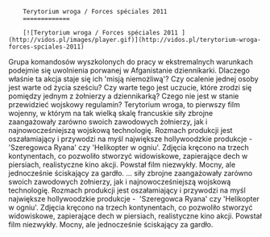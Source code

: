 
        Terytorium wroga / Forces spéciales 2011 
        =============
        
        [![Terytorium wroga / Forces spéciales 2011 ](http://vidos.pl/images/player.gif)](http://vidos.pl/terytorium-wroga-forces-spciales-2011)
        
        
 Grupa komandosów wyszkolonych do pracy w ekstremalnych warunkach podejmie się uwolnienia porwanej w Afganistanie dziennikarki. Dlaczego właśnie ta akcja staje się ich 'misją niemożliwą'? Czy ocalenie jednej osoby jest  warte od życia sześciu? Czy warte tego jest uczucie, które zrodzi się pomiędzy jednym z żołnierzy a dziennikarką? Czego nie jest w stanie przewidzieć wojskowy regulamin? Terytorium wroga, to pierwszy film wojenny, w którym na tak wielką skalę francuskie siły zbrojne zaangażowały zarówno swoich zawodowych żołnierzy, jak i najnowocześniejszą wojskową technologię. Rozmach produkcji jest oszałamiający i przywodzi na myśl największe hollywoodzkie produkcje -  'Szeregowca Ryana' czy 'Helikopter w ogniu'. Zdjęcia kręcono na trzech kontynentach, co pozwoliło stworzyć widowiskowe, zapierające dech w piersiach, realistyczne kino akcji. Powstał film niezwykły. Mocny, ale jednocześnie ściskający za gardło.   ... siły zbrojne zaangażowały zarówno swoich zawodowych żołnierzy, jak i najnowocześniejszą wojskową technologię. Rozmach produkcji jest oszałamiający i przywodzi na myśl największe hollywoodzkie produkcje -  'Szeregowca Ryana' czy 'Helikopter w ogniu'. Zdjęcia kręcono na trzech kontynentach, co pozwoliło stworzyć widowiskowe, zapierające dech w piersiach, realistyczne kino akcji. Powstał film niezwykły. Mocny, ale jednocześnie ściskający za gardło.
    